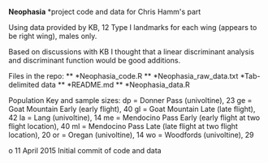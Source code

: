 **Neophasia** *project code and data for Chris Hamm's part

Using data provided by KB, 12 Type I landmarks for each wing (appears to be right wing), males only. 

Based on discussions with KB I thought that a linear discriminant analysis and discriminant function would be good additions. 

Files in the repo:
** *Neophasia_code.R
** *Neophasia_raw_data.txt *Tab-delimited data
** *README.md 
** *Neophasia_data.R

Population Key and sample sizes:
dp = Donner Pass (univoltine), 23 
ge = Goat Mountain Early (early flight), 40
gl = Goat Mountain Late (late flight), 42
la = Lang (univoltine), 14
me = Mendocino Pass Early (early flight at two flight location), 40
ml = Mendocino Pass Late (late flight at two flight location), 20
or = Oregan (univoltine), 14
wo = Woodfords (univoltine), 29



o 11 April 2015
Initial commit of code and data
